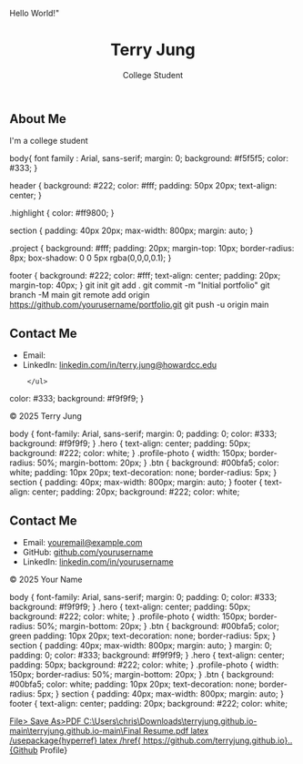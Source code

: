 Hello World!"
<DOCTYPE html>
<html lang="en">
</head>
<meta charset= UTF-8>
<meta name= "viewpoint" content="width=device-width, initial-scale=1.0" />
  <title>My Portfolio</title>
  <link rel="stylesheet" href="style.css" />
</head>
<body>
  <header>
    <h1> <span class="highlight">Terry Jung</span></h1>
    <p>College Student<p>
  </header>

  <section id="about">
    <h2>About Me</h2>
    <p>
      I'm a college student
    </p>
  </section>
 </footer>
 <body>
  <html>
   body{
   font family : Arial, sans-serif;
  margin: 0;
  background: #f5f5f5;
  color: #333;
}

header {
  background: #222;
  color: #fff;
  padding: 50px 20px;
  text-align: center;
}

.highlight {
  color: #ff9800;
}

section {
  padding: 40px 20px;
  max-width: 800px;
  margin: auto;
}

.project {
  background: #fff;
  padding: 20px;
  margin-top: 10px;
  border-radius: 8px;
  box-shadow: 0 0 5px rgba(0,0,0,0.1);
}

footer {
  background: #222;
  color: #fff;
  text-align: center;
  padding: 20px;
  margin-top: 40px;
  }
  git init
git add .
git commit -m "Initial portfolio"
git branch -M main
git remote add origin https://github.com/yourusername/portfolio.git
git push -u origin main

  </html>
 </body>
  <!-- Contact Section -->
  <section id="contact">
    <h2>Contact Me</h2>
    <ul>
      <li>Email: <a href="mailto:TerryJJung@outlook.com/a></li>
      <li>GitHub: <a href="https://github.com/terryjunggithub.io"></a></li>
      <li>LinkedIn: <a href="https://linkedin.com/in/yourusername">linkedin.com/in/terry.jung@howardcc.edu</a></li>
     
     </ul>
  </section>

  
  color: #333;
  background: #f9f9f9;
}
</section>
<footer>
<p>© 2025 Terry Jung</p>
</footer>
</body>
</html>
body {
  font-family: Arial, sans-serif;
  margin: 0;
  padding: 0;
  color: #333;
  background: #f9f9f9;
}
.hero {
  text-align: center;
  padding: 50px;
  background: #222;
  color: white;
}
.profile-photo {
 width: 150px;
  border-radius: 50%;
  margin-bottom: 20px;
}
.btn {
  background: #00bfa5;
  color: white;
  padding: 10px 20px;
  text-decoration: none;
  border-radius: 5px;
}
section {
  padding: 40px;
  max-width: 800px;
  margin: auto;
}
footer {
  text-align: center;
  padding: 20px;
  background: #222;
  color: white;
    <!-- Contact Section -->
  <section id="contact">
    <h2>Contact Me</h2>
    <ul>
      <li>Email: <a href="mailto:youremail@example.com">youremail@example.com</a></li>
      <li>GitHub: <a href="https://github.com/yourusername">github.com/yourusername</a></li>
      <li>LinkedIn: <a href="https://linkedin.com/in/yourusername">linkedin.com/in/yourusername</a></li>
     </ul>
  </section>
 <footer>
 <p>© 2025 Your Name</p>
</footer>
 body {
font-family: Arial, sans-serif;
margin: 0;
padding: 0;
color: #333;
background: #f9f9f9;
}
.hero {
text-align: center;
padding: 50px;
background: #222;
color: white;
}
.profile-photo {
  width: 150px;
border-radius: 50%;
margin-bottom: 20px;
}
.btn {
background: #00bfa5;
color; green
padding: 10px 20px;
text-decoration: none;
border-radius: 5px;
}
section {
padding: 40px;
max-width: 800px;
margin: auto;
}
margin: 0;
 padding: 0;
color: #333;
background: #f9f9f9;
}
.hero {
text-align: center;
padding: 50px;
background: #222;
color: white;
}
.profile-photo {
  width: 150px;
  border-radius: 50%;
  margin-bottom: 20px;
}
.btn {
  background: #00bfa5;
  color: white;
  padding: 10px 20px;
  text-decoration: none;
  border-radius: 5px;
}
section {
padding: 40px;
max-width: 800px;
margin: auto;
}
footer {
text-align: center;
padding: 20px;
background: #222;
color: white;
<a  href=link resume.pdf" download
https://github.com/terryjung.github.io
  
>File> Save As>PDF
C:\Users\chris\Downloads\terryjung.github.io-main\terryjung.github.io-main\Final Resume.pdf
  latex
/usepackage{hyperref}
  latex
  /href{ https://github.com/terryjung.github.io}..{Github Profile}
</body>
</html>










